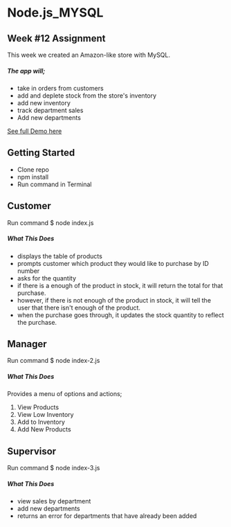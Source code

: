 # Node.js_MYSQL


## Week #12 Assignment
This week we created an Amazon-like store with MySQL. 
##### The app will;
 * take in orders from customers 
 * add and deplete stock from the store's inventory 
 * add new inventory  
 * track department sales 
 * Add new departments 


 [See full Demo here](https://drive.google.com/file/d/1LB_mlGXxXV86LZG80yHwXNqWQMYbbYib/view)
 

## Getting Started
* Clone repo
* npm install
* Run command in Terminal 



## Customer
Run command $ node index.js

##### What This Does
* displays the table of products
* prompts customer which product they would like to purchase by ID number
* asks for the quantity
* if there is a enough of the product in stock, it will return the total for that purchase.
* however, if there is not enough of the product in stock, it will tell the user that there isn't enough of the product.
* when the purchase goes through, it updates the stock quantity to reflect the purchase.



## Manager
Run command $ node index-2.js


##### What This Does
Provides a menu of options and actions;
1. View Products
2. View Low Inventory 
3. Add to Inventory
4. Add New Products

## Supervisor
Run command $ node index-3.js

##### What This Does
* view sales by department
* add new departments
* returns an error for departments that have already been added
